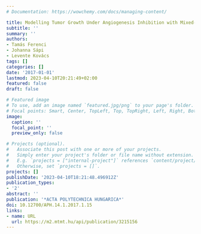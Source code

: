 ```yaml
---
# Documentation: https://wowchemy.com/docs/managing-content/

title: Modelling Tumor Growth Under Angiogenesis Inhibition with Mixed-effects Models
subtitle: ''
summary: ''
authors:
- Tamás Ferenci
- Johanna Sápi
- Levente Kovács
tags: []
categories: []
date: '2017-01-01'
lastmod: 2023-04-10T20:21:49+02:00
featured: false
draft: false

# Featured image
# To use, add an image named `featured.jpg/png` to your page's folder.
# Focal points: Smart, Center, TopLeft, Top, TopRight, Left, Right, BottomLeft, Bottom, BottomRight.
image:
  caption: ''
  focal_point: ''
  preview_only: false

# Projects (optional).
#   Associate this post with one or more of your projects.
#   Simply enter your project's folder or file name without extension.
#   E.g. `projects = ["internal-project"]` references `content/project/deep-learning/index.md`.
#   Otherwise, set `projects = []`.
projects: []
publishDate: '2023-04-10T18:21:48.496912Z'
publication_types:
- '2'
abstract: ''
publication: '*ACTA POLYTECHNICA HUNGARICA*'
doi: 10.12700/APH.14.1.2017.1.15
links:
- name: URL
  url: https://m2.mtmt.hu/api/publication/3215156
---
```

